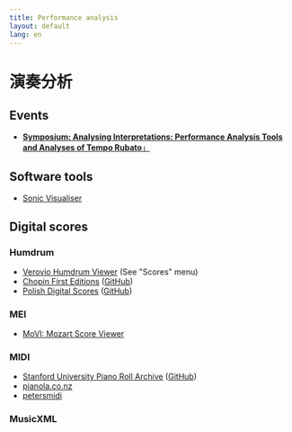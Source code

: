 ```yaml
---
title: Performance analysis
layout: default
lang: en
---
```


# 演奏分析

## Events

<ul>

<li>
<a href="/symposium-2024"><b>Symposium: Analysing Interpretations: Performance Analysis Tools and Analyses of Tempo Rubato</b>」</a>
</li>

</ul>

## Software tools


* [Sonic Visualiser](https://www.sonicvisualiser.org)


## Digital scores


### Humdrum 

* [Verovio Humdrum Viewer](https://verovio.humdrum.org) (See "Scores" menu)
* [Chopin First Editions](https://chopinscores.org/en) ([GitHub](https://github.com/pl-wnifc/humdrum-chopin-first-editions))
* [Polish Digital Scores](https://polishscores.org) ([GitHub](https://github.com/pl-wnifc/humdrum-polish-scores))


### MEI

* [MoVI: Mozart Score Viewer](https://dme.mozarteum.at/movi/en)


### MIDI

* [Stanford University Piano Roll Archive](https://supra.stanford.edu) ([GitHub](https://github.com/pianoroll/SUPRA))
* [pianola.co.nz](https://www.pianola.co.nz/public/index.php/web)
* [petersmidi](https://www.petersmidi.com/)

### MusicXML





